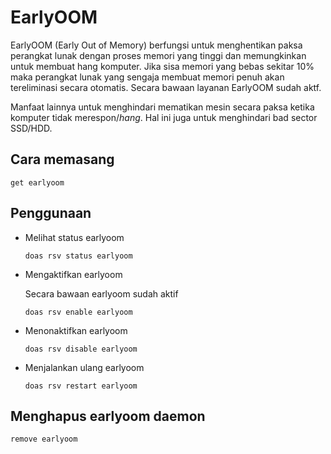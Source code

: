 # EarlyOOM

EarlyOOM (Early Out of Memory) berfungsi untuk menghentikan paksa perangkat lunak dengan proses memori yang tinggi dan memungkinkan untuk membuat hang komputer. Jika sisa memori yang bebas sekitar 10% maka perangkat lunak yang sengaja membuat memori penuh akan tereliminasi secara otomatis. Secara bawaan layanan EarlyOOM sudah aktf.

Manfaat lainnya untuk menghindari mematikan mesin secara paksa ketika komputer tidak merespon/_hang_. Hal ini juga untuk menghindari bad sector SSD/HDD.

## Cara memasang

```
get earlyoom
```

## Penggunaan

- Melihat status earlyoom

    ```
    doas rsv status earlyoom
    ```

- Mengaktifkan earlyoom

    Secara bawaan earlyoom sudah aktif

    ```
    doas rsv enable earlyoom
    ```

- Menonaktifkan earlyoom

    ```
    doas rsv disable earlyoom
    ```

- Menjalankan ulang earlyoom

    ```
    doas rsv restart earlyoom
    ```

## Menghapus earlyoom daemon

```
remove earlyoom
```
